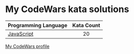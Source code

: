 # My CodeWars kata solutions

|    Programming Language  |    Kata Count  | 
|----------|:-------------:|
| [JavaScript](https://github.com/crabn3bula/programming-problems/tree/master/codewars/javascript) | 20 | 


[My CodeWars profile](https://www.codewars.com/users/crabn3bula)